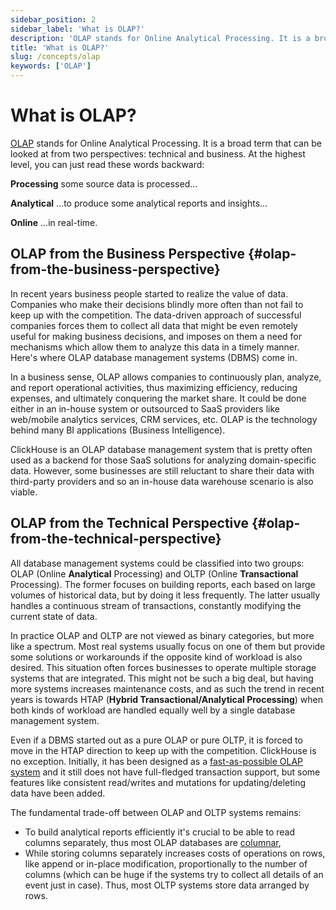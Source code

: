 ```yaml
---
sidebar_position: 2
sidebar_label: 'What is OLAP?'
description: 'OLAP stands for Online Analytical Processing. It is a broad term that can be looked at from two perspectives: technical and business.'
title: 'What is OLAP?'
slug: /concepts/olap
keywords: ['OLAP']
---
```


# What is OLAP?

[OLAP](https://en.wikipedia.org/wiki/Online_analytical_processing) stands for Online Analytical Processing. It is a broad term that can be looked at from two perspectives: technical and business. At the highest level, you can just read these words backward:


**Processing** some source data is processed…

**Analytical** …to produce some analytical reports and insights…

**Online** …in real-time.


## OLAP from the Business Perspective {#olap-from-the-business-perspective}

In recent years business people started to realize the value of data. Companies who make their decisions blindly more often than not fail to keep up with the competition. The data-driven approach of successful companies forces them to collect all data that might be even remotely useful for making business decisions, and imposes on them a need for mechanisms which allow them to analyze this data in a timely manner. Here's where OLAP database management systems (DBMS) come in.

In a business sense, OLAP allows companies to continuously plan, analyze, and report operational activities, thus maximizing efficiency, reducing expenses, and ultimately conquering the market share. It could be done either in an in-house system or outsourced to SaaS providers like web/mobile analytics services, CRM services, etc. OLAP is the technology behind many BI applications (Business Intelligence).

ClickHouse is an OLAP database management system that is pretty often used as a backend for those SaaS solutions for analyzing domain-specific data. However, some businesses are still reluctant to share their data with third-party providers and so an in-house data warehouse scenario is also viable.

## OLAP from the Technical Perspective {#olap-from-the-technical-perspective}

All database management systems could be classified into two groups: OLAP (Online **Analytical** Processing) and OLTP (Online **Transactional** Processing). The former focuses on building reports, each based on large volumes of historical data, but by doing it less frequently. The latter usually handles a continuous stream of transactions, constantly modifying the current state of data.

In practice OLAP and OLTP are not viewed as binary categories, but more like a spectrum. Most real systems usually focus on one of them but provide some solutions or workarounds if the opposite kind of workload is also desired. This situation often forces businesses to operate multiple storage systems that are integrated. This might not be such a big deal, but having more systems increases maintenance costs, and as such the trend in recent years is towards HTAP (**Hybrid Transactional/Analytical Processing**) when both kinds of workload are handled equally well by a single database management system.

Even if a DBMS started out as a pure OLAP or pure OLTP, it is forced to move in the HTAP direction to keep up with the competition. ClickHouse is no exception. Initially, it has been designed as a [fast-as-possible OLAP system](/concepts/why-clickhouse-is-so-fast) and it still does not have full-fledged transaction support, but some features like consistent read/writes and mutations for updating/deleting data have been added.

The fundamental trade-off between OLAP and OLTP systems remains:

- To build analytical reports efficiently it's crucial to be able to read columns separately, thus most OLAP databases are [columnar](https://clickhouse.com/engineering-resources/what-is-columnar-database),
- While storing columns separately increases costs of operations on rows, like append or in-place modification, proportionally to the number of columns (which can be huge if the systems try to collect all details of an event just in case). Thus, most OLTP systems store data arranged by rows.
